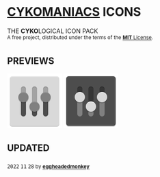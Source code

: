 # [CYKOMANIACS](https://github.com/cykomaniacs) ICONS

THE **CYKO**LOGICAL ICON PACK\
<sup>A free project, distributed under the terms of the [**MIT** License](LICENSE).</sup>

## PREVIEWS

![w](https://github.com/cyko-hub/icons/blob/aeb7a0f40e0e169559b4b76fb48ed3726e1011a3/svg/64/general/cyko.preferences.bnw.w.svg)
![b](https://github.com/cyko-hub/icons/blob/aeb7a0f40e0e169559b4b76fb48ed3726e1011a3/svg/64/general/cyko.preferences.bnw.b.svg)

## UPDATED

<sub><kbd>2022</kbd> <kbd>11</kbd> <kbd>28</kbd> by [**eggheadedmonkey**](https://github.com/eggheadedmonkey)</sub>
